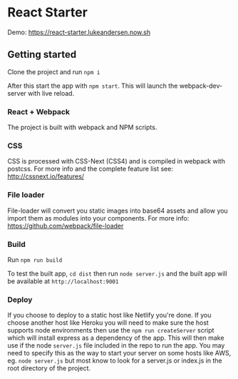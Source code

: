 # React Starter

Demo: https://react-starter.lukeandersen.now.sh

## Getting started

Clone the project and run `npm i`

After this start the app with `npm start`. This will launch the webpack-dev-server with live reload.

### React + Webpack

The project is built with webpack and NPM scripts.

### CSS

CSS is processed with CSS-Next (CSS4) and is compiled in webpack with postcss.
For more info and the complete feature list see: http://cssnext.io/features/

### File loader

File-loader will convert you static images into base64 assets and allow you import them as modules into your components.
For more info: https://github.com/webpack/file-loader

### Build

Run `npm run build`

To test the built app, `cd dist` then run `node server.js` and the built app will be available at `http://localhost:9001`

### Deploy

If you choose to deploy to a static host like Netlify you're done. If you choose another host like Heroku you will need to make sure the host supports node environments then use the `npm run createServer` script which will install express as a dependency of the app. This will then make use if the node `server.js` file included in the repo to run the app. You may need to specify this as the way to start your server on some hosts like AWS, eg. `node server.js` but most know to look for a server.js or index.js in the root directory of the project.
